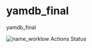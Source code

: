# yamdb_final
yamdb_final

![name_worklow Actions Status](https://github.com/work-development/yamdb_final/workflows/yamdb_final_workflow/badge.svg)

